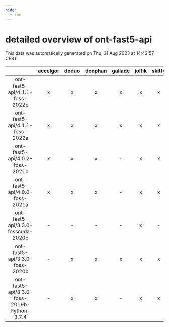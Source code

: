 ```yaml
---
hide:
  - toc
---
```


detailed overview of ont-fast5-api
==================================


This data was automatically generated on Thu, 31 Aug 2023 at 14:42:57 CEST  

| |accelgor|doduo|donphan|gallade|joltik|skitty|swalot|victini|
| :---: | :---: | :---: | :---: | :---: | :---: | :---: | :---: | :---: |
|ont-fast5-api/4.1.1-foss-2022b|x|x|x|x|x|x|x|x|
|ont-fast5-api/4.1.1-foss-2022a|x|x|x|x|x|x|x|x|
|ont-fast5-api/4.0.2-foss-2021b|x|x|x|-|x|x|x|x|
|ont-fast5-api/4.0.0-foss-2021a|x|x|x|-|x|x|x|x|
|ont-fast5-api/3.3.0-fosscuda-2020b|-|-|-|-|x|-|-|-|
|ont-fast5-api/3.3.0-foss-2020b|-|x|x|x|x|x|x|x|
|ont-fast5-api/3.3.0-foss-2019b-Python-3.7.4|-|x|x|-|x|x|x|x|
